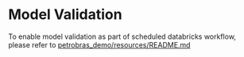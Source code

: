 # Model Validation
To enable model validation as part of scheduled databricks workflow, please refer to [petrobras_demo/resources/README.md](../resources/README.md)